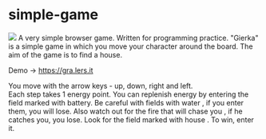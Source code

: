 # simple-game

<img src="https://gra.lers.it/gra.png" >
A very simple browser game. Written for programming practice.
"Gierka" is a simple game in which you move your character around the board. The aim of the game is to find a house.

Demo -> https://gra.lers.it

You move with the arrow keys - up, down, right and left.    
Each step takes 1 energy point.
You can replenish energy by entering the field marked with  battery.
Be careful with fields with water , if you enter them, you will lose.
Also watch out for the fire that will chase you , if he catches you, you lose.
Look for the field marked with house . To win, enter it.
